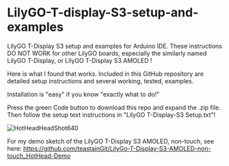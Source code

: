 # LilyGO-T-display-S3-setup-and-examples
LilyGO T-Display S3 setup and examples for Arduino IDE.
These instructions DO NOT WORK for other LilyGO boards, especially the 
similarly named LilyGO T-Display, or LilyGO T-Display S3 AMOLED !

Here is what I found that works.
Included in this GitHub repository are detailed setup instructions and several
working, tested, examples.
 
Installation is "easy" if you know "exactly what to do!"

Press the green Code button to download this repo and expand the .zip file.
Then follow the setup text instructions in "LilyGO T-Display-S3 Setup.txt"!

![HotHeadHeadShot640](https://github.com/teastainGit/LilyGO-T-display-S3-setup-and-examples/assets/80008504/b766d283-3e03-4617-bc79-451250adff23)


For my demo sketch of the LilyGO T-Display S3 AMOLED, non-touch, see here:
https://github.com/teastainGit/LilyGo-T-Display-S3-AMOLED-non-touch_HotHead-Demo

